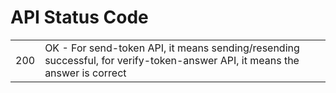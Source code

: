 # API Status Code

|  |  |
| :--- | :--- |
| 200 | OK - For send-token API, it means sending/resending successful, for verify-token-answer API, it means the answer is correct |

